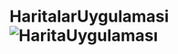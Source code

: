 # HaritalarUygulamasi![HaritaUygulaması](https://user-images.githubusercontent.com/101280910/222900848-2bfe2dc0-bd49-48c6-b900-fb4a3b0f7d1e.gif)
